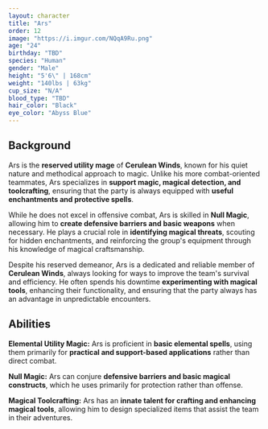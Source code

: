 ```yaml
---
layout: character
title: "Ars"
order: 12
image: "https://i.imgur.com/NQqA9Ru.png"
age: "24"
birthday: "TBD"
species: "Human"
gender: "Male"
height: "5'6\" | 168cm"
weight: "140lbs | 63kg"
cup_size: "N/A"
blood_type: "TBD"
hair_color: "Black"
eye_color: "Abyss Blue"
---
```


## Background

Ars is the **reserved utility mage** of **Cerulean Winds**, known for his quiet nature and methodical approach to magic. Unlike his more combat-oriented teammates, Ars specializes in **support magic, magical detection, and toolcrafting**, ensuring that the party is always equipped with **useful enchantments and protective spells**.

While he does not excel in offensive combat, Ars is skilled in **Null Magic**, allowing him to **create defensive barriers and basic weapons** when necessary. He plays a crucial role in **identifying magical threats**, scouting for hidden enchantments, and reinforcing the group's equipment through his knowledge of magical craftsmanship.

Despite his reserved demeanor, Ars is a dedicated and reliable member of **Cerulean Winds**, always looking for ways to improve the team's survival and efficiency. He often spends his downtime **experimenting with magical tools**, enhancing their functionality, and ensuring that the party always has an advantage in unpredictable encounters.

## Abilities

**Elemental Utility Magic:** Ars is proficient in **basic elemental spells**, using them primarily for **practical and support-based applications** rather than direct combat.

**Null Magic:** Ars can conjure **defensive barriers and basic magical constructs**, which he uses primarily for protection rather than offense.

**Magical Toolcrafting:** Ars has an **innate talent for crafting and enhancing magical tools**, allowing him to design specialized items that assist the team in their adventures.
